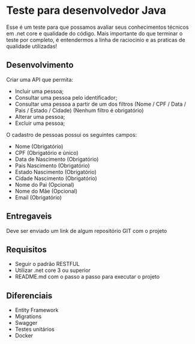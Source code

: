 # Teste para desenvolvedor Java

Esse é um teste para que possamos avaliar seus conhecimentos técnicos em .net core e qualidade do código. Mais importante do que terminar o teste por completo, é entendermos a linha de raciocinio e as praticas de qualidade utilizadas!

##  Desenvolvimento
Criar uma API que permita:
- Incluir uma pessoa;
- Consultar uma pessoa pelo identificador;
- Consultar uma pessoa a partir de um dos filtros (Nome / CPF / Data / Pais / Estado / Cidade) (Nenhum filtro é obrigatório)
- Alterar uma pessoa;
- Excluir uma pessoa;

O cadastro de pessoas possui os seguintes campos:
- Nome (Obrigatório)
- CPF (Obrigatório e único)
- Data de Nascimento (Obrigatório)
- Pais Nascimento (Obrigatório)
- Estado Nascimento (Obrigatório)
- Cidade Nascimento (Obrigatório)
- Nome do Pai (Opcional)
- Nome do Mãe (Opcional)
- Email (Obrigatório)

## Entregaveis
Deve ser enviado um link de algum repositório GIT com o projeto

## Requisitos
- Seguir o padrão RESTFUL
- Utilizar .net core 3 ou superior
- README.md com o passo a passo para executar o projeto

## Diferenciais
- Entity Framework
- Migrations
- Swagger
- Testes unitários
- Docker